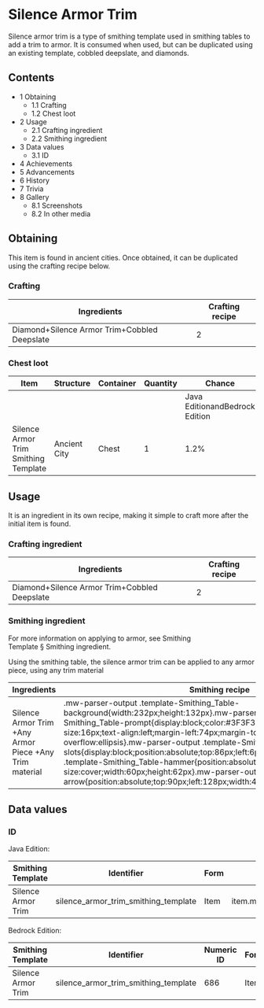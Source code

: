 # Silence Armor Trim
Silence armor trim is a type of smithing template used in smithing tables to add a trim to armor. It is consumed when used, but can be duplicated using an existing template, cobbled deepslate, and diamonds.

## Contents
- 1 Obtaining
	- 1.1 Crafting
	- 1.2 Chest loot
- 2 Usage
	- 2.1 Crafting ingredient
	- 2.2 Smithing ingredient
- 3 Data values
	- 3.1 ID
- 4 Achievements
- 5 Advancements
- 6 History
- 7 Trivia
- 8 Gallery
	- 8.1 Screenshots
	- 8.2 In other media

## Obtaining
This item is found in ancient cities. Once obtained, it can be duplicated using the crafting recipe below.

### Crafting
| Ingredients                                  | Crafting recipe |
|----------------------------------------------|-----------------|
| Diamond+Silence Armor Trim+Cobbled Deepslate | 2               |

### Chest loot
| Item                                 | Structure    | Container | Quantity | Chance                         |
|--------------------------------------|--------------|-----------|----------|--------------------------------|
|                                      |              |           |          | Java EditionandBedrock Edition |
| Silence Armor Trim Smithing Template | Ancient City | Chest     | 1        | 1.2%                           |

## Usage
It is an ingredient in its own recipe, making it simple to craft more after the initial item is found.

### Crafting ingredient
| Ingredients                                  | Crafting recipe |
|----------------------------------------------|-----------------|
| Diamond+Silence Armor Trim+Cobbled Deepslate | 2               |

### Smithing ingredient
For more information on applying to armor, see Smithing Template § Smithing ingredient.

Using the smithing table, the silence armor trim can be applied to any armor piece, using any trim material

| Ingredients                                            | Smithing recipe                                                                                                                                                                                                                                                                                                                                                                                                                                                                                                                                                                                                                                           |
|--------------------------------------------------------|-----------------------------------------------------------------------------------------------------------------------------------------------------------------------------------------------------------------------------------------------------------------------------------------------------------------------------------------------------------------------------------------------------------------------------------------------------------------------------------------------------------------------------------------------------------------------------------------------------------------------------------------------------------|
| Silence Armor Trim +Any Armor Piece +Any Trim material | .mw-parser-output .template-Smithing_Table-background{width:232px;height:132px}.mw-parser-output .template-Smithing_Table-prompt{display:block;color:#3F3F3F;font-family:Minecraft;font-size:16px;text-align:left;margin-left:74px;margin-top:24px;overflow:hidden;text-overflow:ellipsis}.mw-parser-output .template-Smithing_Table-slots{display:block;position:absolute;top:86px;left:6px}.mw-parser-output .template-Smithing_Table-hammer{position:absolute;top:6px;left:6px;background-size:cover;width:60px;height:62px}.mw-parser-output .template-Smithing_Table-arrow{position:absolute;top:90px;left:128px;width:44px;height:30px}Upgrade Gear |

## Data values
### ID
Java Edition:

| Smithing Template  | Identifier                           | Form | Translation key                                                                   |
|--------------------|--------------------------------------|------|-----------------------------------------------------------------------------------|
| Silence Armor Trim | silence_armor_trim_smithing_template | Item | item.minecraft.silence_armor_trim_smithing_templatetrim_pattern.minecraft.silence |

Bedrock Edition:

| Smithing Template  | Identifier                           | Numeric ID | Form | Translation key                                      |
|--------------------|--------------------------------------|------------|------|------------------------------------------------------|
| Silence Armor Trim | silence_armor_trim_smithing_template | 686        | Item | item.smithing_template.nametrim_pattern.silence.name |

